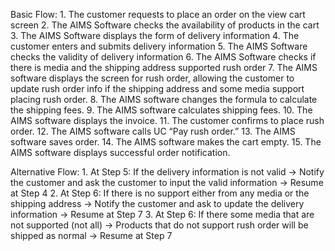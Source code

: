 Basic Flow:
    1. The customer requests to place an order on the view cart screen
    2. The AIMS Software checks the availability of products in the cart
    3. The AIMS Software displays the form of delivery information
    4. The customer enters and submits delivery information
    5. The AIMS Software checks the validity of delivery information
    6. The AIMS Software checks if there is media and the shipping address supported rush order
    7. The AIMS software displays the screen for rush order, allowing the customer to update rush order info if the shipping address and some media support placing rush order.
    8. The AIMS software changes the formula to calculate the shipping fees.
    9. The AIMS software calculates shipping fees. 
    10. The AIMS software displays the invoice. 
    11. The customer confirms to place rush order.
    12. The AIMS software calls UC “Pay rush order.” 
    13. The AIMS software saves order. 
    14. The AIMS software makes the cart empty. 
    15. The AIMS software displays successful order notification.

Alternative Flow:
    1. At Step 5: If the delivery information is not valid -> Notify the customer and ask the customer to input the valid information -> Resume at Step 4
    2. At Step 6: If there is no support either from any media or the shipping address -> Notify the customer and ask to update the delivery information -> Resume at Step 7
    3. At Step 6: If there some media that are not supported (not all) -> Products that do not support rush order will be shipped as normal -> Resume at Step 7